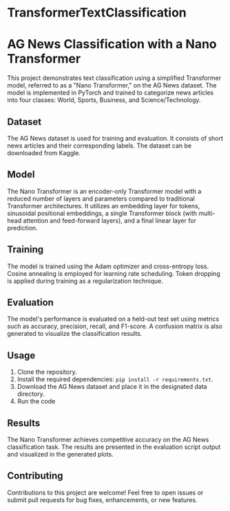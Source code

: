 # TransformerTextClassification
# AG News Classification with a Nano Transformer

This project demonstrates text classification using a simplified Transformer model, referred to as a "Nano Transformer," on the AG News dataset. The model is implemented in PyTorch and trained to categorize news articles into four classes: World, Sports, Business, and Science/Technology.

## Dataset

The AG News dataset is used for training and evaluation. It consists of short news articles and their corresponding labels. The dataset can be downloaded from Kaggle.

## Model

The Nano Transformer is an encoder-only Transformer model with a reduced number of layers and parameters compared to traditional Transformer architectures. It utilizes an embedding layer for tokens, sinusoidal positional embeddings, a single Transformer block (with multi-head attention and feed-forward layers), and a final linear layer for prediction.

## Training

The model is trained using the Adam optimizer and cross-entropy loss. Cosine annealing is employed for learning rate scheduling. Token dropping is applied during training as a regularization technique.

## Evaluation

The model's performance is evaluated on a held-out test set using metrics such as accuracy, precision, recall, and F1-score. A confusion matrix is also generated to visualize the classification results.

## Usage

1. Clone the repository.
2. Install the required dependencies: `pip install -r requirements.txt`.
3. Download the AG News dataset and place it in the designated data directory.
4. Run the code

## Results

The Nano Transformer achieves competitive accuracy on the AG News classification task. The results are presented in the evaluation script output and visualized in the generated plots.

## Contributing

Contributions to this project are welcome! Feel free to open issues or submit pull requests for bug fixes, enhancements, or new features.
